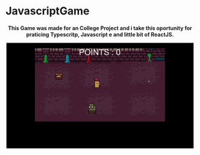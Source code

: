 # JavascriptGame

<h4 align="center">

This <b>Game</b> was made for an College Project and i take this oportunity for praticing <b>Typescritp, Javascript e and little bit of ReactJS.</b>

<img src="JSGame.gif" width="500px" />
</h4><br>





